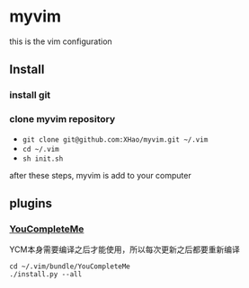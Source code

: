 # myvim

this is the vim configuration

## Install

### install git

### clone myvim repository

* `git clone git@github.com:XHao/myvim.git ~/.vim`
* `cd ~/.vim`
* `sh init.sh`

after these steps, myvim is add to your computer

## plugins

### [YouCompleteMe](https://github.com/Valloric/YouCompleteMe)

YCM本身需要编译之后才能使用，所以每次更新之后都要重新编译

```
cd ~/.vim/bundle/YouCompleteMe
./install.py --all
```


